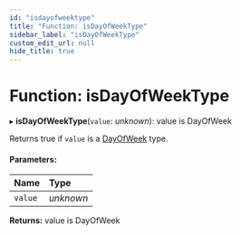 ```yaml
---
id: "isdayofweektype"
title: "Function: isDayOfWeekType"
sidebar_label: "isDayOfWeekType"
custom_edit_url: null
hide_title: true
---
```


# Function: isDayOfWeekType

▸ **isDayOfWeekType**(`value`: *unknown*): value is DayOfWeek

Returns true if `value` is a [DayOfWeek](../types/dayofweek.md) type.

#### Parameters:

Name | Type |
:------ | :------ |
`value` | *unknown* |

**Returns:** value is DayOfWeek
